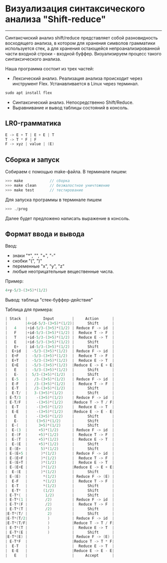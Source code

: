 # Визуализация синтаксического анализа "Shift-reduce"
---
Синтаксчиский анализ shift/reduce представляет собой разновидность восходящего анализа, в котором для хранения символов грамматики используется стек, а для хранения остающейся непроанализированной части входной строки - входной буффер.
Визуализируем процесс такого синтаксического анализа.

Наша программа состоит из трех частей:
- Лексический анализ. Реализация анализа происходит через инструмент Flex. Устанавливается в Linux через терминал.
```C
sudo apt install flex
```
- Синтаксический анализ. Непосредственно Shift/Reduce.
- Выравнивание и вывод таблицы состояний в консоль.

## LR0-грамматика
```C
E -> E + T | E + E | T
T -> T * F | F
F -> xyz | value | (E)
```
## Сборка и запуск
Собираем с помощью make-файла. В терминале пишем:
```C
>>> make            // сборка
>>> make clean      // безжалостное уничтожение
>>> make test       // тестирование
```
Для запуска программы в терминале пишем
```C
>>> ./prog
```
Далее будет предложено написать выражение в консоль.

## Формат ввода и вывода

Ввод:
- знаки "*", "\", "+", "-"
- скобки "(", ")"
- переменные "x", "y", "z"
- любые неотрицательные вещественные числа.

Пример:
```C
4+y-5/3-(3+5)*(1/2)
```
Вывод: таблица "стек-буффер-действие"

Таблица для примера:
```C
| Stack  |       Input        |     Action      |
|        |4+id-5/3-(3+5)*(1/2)|      Shift      |
|   4    |+id-5/3-(3+5)*(1/2) | Reduce F -> id  |
|   F    |+id-5/3-(3+5)*(1/2) |  Reduce T -> F  |
|   T    |+id-5/3-(3+5)*(1/2) |  Reduce E -> T  |
|   E    |+id-5/3-(3+5)*(1/2) |      Shift      |
|   E+   | id-5/3-(3+5)*(1/2) |      Shift      |
|  E+id  |  -5/3-(3+5)*(1/2)  | Reduce F -> id  |
|  E+F   |  -5/3-(3+5)*(1/2)  |  Reduce T -> F  |
|  E+T   |  -5/3-(3+5)*(1/2)  |  Reduce E -> T  |
|  E+E   |  -5/3-(3+5)*(1/2)  |Reduce E -> E + E|
|   E    |  -5/3-(3+5)*(1/2)  |      Shift      |
|   E-   |  5/3-(3+5)*(1/2)   |      Shift      |
|  E-5   |   /3-(3+5)*(1/2)   | Reduce F -> id  |
|  E-F   |   /3-(3+5)*(1/2)   |  Reduce T -> F  |
|  E-T   |   /3-(3+5)*(1/2)   |      Shift      |
|  E-T/  |   3-(3+5)*(1/2)    |      Shift      |
| E-T/3  |    -(3+5)*(1/2)    | Reduce F -> id  |
| E-T/F  |    -(3+5)*(1/2)    |Reduce T -> T / F|
|  E-T   |    -(3+5)*(1/2)    |  Reduce E -> T  |
|  E-E   |    -(3+5)*(1/2)    |Reduce E -> E - E|
|   E    |    -(3+5)*(1/2)    |      Shift      |
|   E-   |    (3+5)*(1/2)     |      Shift      |
|  E-(   |     3+5)*(1/2)     |      Shift      |
|  E-(3  |     +5)*(1/2)      | Reduce F -> id  |
|  E-(F  |     +5)*(1/2)      |  Reduce T -> F  |
|  E-(T  |     +5)*(1/2)      |  Reduce E -> T  |
|  E-(E  |     +5)*(1/2)      |      Shift      |
| E-(E+  |      5)*(1/2)      |      Shift      |
| E-(E+5 |      )*(1/2)       | Reduce F -> id  |
| E-(E+F |      )*(1/2)       |  Reduce T -> F  |
| E-(E+T |      )*(1/2)       |  Reduce E -> T  |
| E-(E+E |      )*(1/2)       |Reduce E -> E + E|
|  E-(E  |      )*(1/2)       |      Shift      |
| E-(E)  |       *(1/2)       | Reduce F -> (E) |
|  E-F   |       *(1/2)       |  Reduce T -> F  |
|  E-T   |       *(1/2)       |      Shift      |
|  E-T*  |       (1/2)        |      Shift      |
| E-T*(  |        1/2)        |      Shift      |
| E-T*(1 |        /2)         | Reduce F -> id  |
| E-T*(F |        /2)         |  Reduce T -> F  |
| E-T*(T |        /2)         |      Shift      |
|E-T*(T/ |         2)         |      Shift      |
|E-T*(T/2|         )          | Reduce F -> id  |
|E-T*(T/F|         )          |Reduce T -> T / F|
| E-T*(T |         )          |  Reduce E -> T  |
| E-T*(E |         )          |      Shift      |
|E-T*(E) |                    | Reduce F -> (E) |
| E-T*F  |                    |Reduce T -> T * F|
|  E-T   |                    |  Reduce E -> T  |
|  E-E   |                    |Reduce E -> E - E|
|   E    |                    |     Accept      |
```

